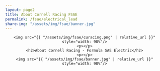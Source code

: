 ```yaml
---
layout: page2
title: About Cornell Racing FSAE
permalink: /fsae/electrical_lead
share-img: "/assets/img/fsae/banner.jpg"
---
```



<div align="center">

    <img src="{{ "/assets/img/fsae/curacing.png" | relative_url }}" style="width: 98%"/>
    <p></p>
    <h2>About Cornell Racing - Formula SAE Electric</h2>
    <p></p>
    <img src="{{ "/assets/img/fsae/banner.jpg" | relative_url }}" style="width: 98%"/>
</div>
<div>
    <br>
</div>

